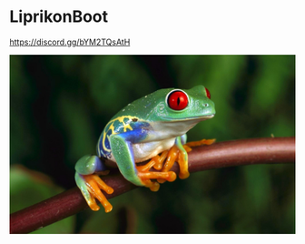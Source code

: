 # LiprikonBoot

https://discord.gg/bYM2TQsAtH

![Liprikon](https://github.com/mb6ockatf/liprikonboot/blob/main/LiprikonBoot-avatar.jpg)
